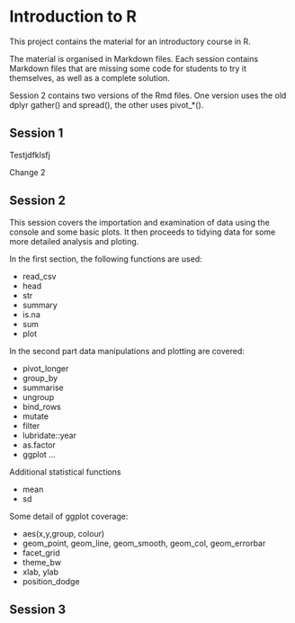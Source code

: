 
# Introduction to R

This project contains the material for an introductory course in R.

The material is organised in Markdown files. 
Each session contains Markdown files that are missing some code for students to try it themselves, as
well as a complete solution.

Session 2 contains two versions of the Rmd files. One version uses the
 old dplyr gather() and spread(), the other uses pivot_*().

## Session 1

Testjdfklsfj

Change 2

## Session 2

This session covers the importation and examination of data using the console and some basic plots. It then proceeds to tidying data for some more detailed analysis and ploting.

In the first section, the following functions are used:
 - read_csv
 - head
 - str
 - summary
 - is.na
 - sum
 - plot
 
In the second part data manipulations and plotting are covered:
 - pivot_longer
 - group_by
 - summarise
 - ungroup
 - bind_rows
 - mutate
 - filter
 - lubridate::year
 - as.factor
 - ggplot ...

Additional statistical functions
 - mean
 - sd

Some detail of ggplot coverage:
 - aes(x,y,group, colour)
 - geom_point, geom_line, geom_smooth, geom_col, geom_errorbar
 - facet_grid
 - theme_bw
 - xlab, ylab
 - position_dodge

## Session 3